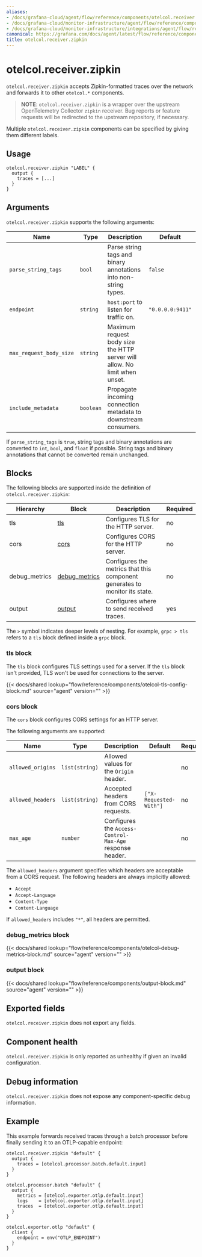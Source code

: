 ```yaml
---
aliases:
- /docs/grafana-cloud/agent/flow/reference/components/otelcol.receiver.zipkin/
- /docs/grafana-cloud/monitor-infrastructure/agent/flow/reference/components/otelcol.receiver.zipkin/
- /docs/grafana-cloud/monitor-infrastructure/integrations/agent/flow/reference/components/otelcol.receiver.zipkin/
canonical: https://grafana.com/docs/agent/latest/flow/reference/components/otelcol.receiver.zipkin/
title: otelcol.receiver.zipkin
---
```


# otelcol.receiver.zipkin

`otelcol.receiver.zipkin` accepts Zipkin-formatted traces over the network and
forwards it to other `otelcol.*` components.

> **NOTE**: `otelcol.receiver.zipkin` is a wrapper over the upstream
> OpenTelemetry Collector `zipkin` receiver. Bug reports or feature requests
> will be redirected to the upstream repository, if necessary.

Multiple `otelcol.receiver.zipkin` components can be specified by giving them
different labels.

## Usage

```river
otelcol.receiver.zipkin "LABEL" {
  output {
    traces = [...]
  }
}
```

## Arguments

`otelcol.receiver.zipkin` supports the following arguments:

Name | Type | Description | Default | Required
---- | ---- | ----------- | ------- | --------
`parse_string_tags` | `bool` | Parse string tags and binary annotations into non-string types. | `false` | no
`endpoint` | `string` | `host:port` to listen for traffic on. | `"0.0.0.0:9411"` | no
`max_request_body_size` | `string` | Maximum request body size the HTTP server will allow. No limit when unset. | | no
`include_metadata` | `boolean` | Propagate incoming connection metadata to downstream consumers. | | no

If `parse_string_tags` is `true`, string tags and binary annotations are
converted to `int`, `bool`, and `float` if possible. String tags and binary
annotations that cannot be converted remain unchanged.

## Blocks

The following blocks are supported inside the definition of
`otelcol.receiver.zipkin`:

Hierarchy | Block | Description | Required
--------- | ----- | ----------- | --------
tls | [tls][] | Configures TLS for the HTTP server. | no
cors | [cors][] | Configures CORS for the HTTP server. | no
debug_metrics | [debug_metrics][] | Configures the metrics that this component generates to monitor its state. | no
output | [output][] | Configures where to send received traces. | yes

The `>` symbol indicates deeper levels of nesting. For example, `grpc > tls`
refers to a `tls` block defined inside a `grpc` block.

[tls]: #tls-block
[cors]: #cors-block
[debug_metrics]: #debug_metrics-block
[output]: #output-block

### tls block

The `tls` block configures TLS settings used for a server. If the `tls` block
isn't provided, TLS won't be used for connections to the server.

{{< docs/shared lookup="flow/reference/components/otelcol-tls-config-block.md" source="agent" version="<AGENT VERSION>" >}}

### cors block

The `cors` block configures CORS settings for an HTTP server.

The following arguments are supported:

Name | Type | Description | Default | Required
---- | ---- | ----------- | ------- | --------
`allowed_origins` | `list(string)` | Allowed values for the `Origin` header. | | no
`allowed_headers` | `list(string)` | Accepted headers from CORS requests. | `["X-Requested-With"]` | no
`max_age` | `number` | Configures the `Access-Control-Max-Age` response header. | | no

The `allowed_headers` argument specifies which headers are acceptable from a
CORS request. The following headers are always implicitly allowed:

* `Accept`
* `Accept-Language`
* `Content-Type`
* `Content-Language`

If `allowed_headers` includes `"*"`, all headers are permitted.

### debug_metrics block

{{< docs/shared lookup="flow/reference/components/otelcol-debug-metrics-block.md" source="agent" version="<AGENT VERSION>" >}}

### output block

{{< docs/shared lookup="flow/reference/components/output-block.md" source="agent" version="<AGENT VERSION>" >}}

## Exported fields

`otelcol.receiver.zipkin` does not export any fields.

## Component health

`otelcol.receiver.zipkin` is only reported as unhealthy if given an invalid
configuration.

## Debug information

`otelcol.receiver.zipkin` does not expose any component-specific debug
information.

## Example

This example forwards received traces through a batch processor before finally
sending it to an OTLP-capable endpoint:

```river
otelcol.receiver.zipkin "default" {
  output {
    traces = [otelcol.processor.batch.default.input]
  }
}

otelcol.processor.batch "default" {
  output {
    metrics = [otelcol.exporter.otlp.default.input]
    logs    = [otelcol.exporter.otlp.default.input]
    traces  = [otelcol.exporter.otlp.default.input]
  }
}

otelcol.exporter.otlp "default" {
  client {
    endpoint = env("OTLP_ENDPOINT")
  }
}
```
